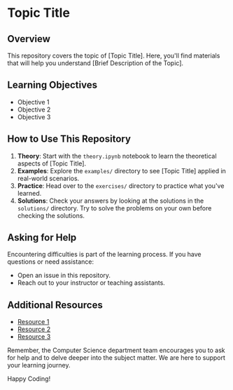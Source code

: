 # Topic Title

## Overview

This repository covers the topic of [Topic Title]. Here, you'll find materials that will help you understand [Brief Description of the Topic].

## Learning Objectives

- Objective 1
- Objective 2
- Objective 3

## How to Use This Repository

1. **Theory**: Start with the `theory.ipynb` notebook to learn the theoretical aspects of [Topic Title].
2. **Examples**: Explore the `examples/` directory to see [Topic Title] applied in real-world scenarios.
3. **Practice**: Head over to the `exercises/` directory to practice what you've learned.
4. **Solutions**: Check your answers by looking at the solutions in the `solutions/` directory. Try to solve the problems on your own before checking the solutions.

## Asking for Help

Encountering difficulties is part of the learning process. If you have questions or need assistance:
- Open an issue in this repository.
- Reach out to your instructor or teaching assistants.

## Additional Resources

- [Resource 1](#)
- [Resource 2](#)
- [Resource 3](#)

Remember, the Computer Science department team encourages you to ask for help and to delve deeper into the subject matter. We are here to support your learning journey.

Happy Coding!
